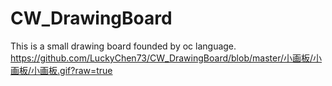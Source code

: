 # CW_DrawingBoard
This is a small drawing board founded by oc language.
https://github.com/LuckyChen73/CW_DrawingBoard/blob/master/小画板/小画板/小画板.gif?raw=true
